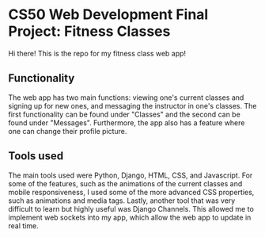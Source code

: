 # CS50 Web Development Final Project: Fitness Classes
Hi there! This is the repo for my fitness class web app! 

## Functionality
The web app has two main functions: viewing one's current classes and signing up for new ones, and messaging
the instructor in one's classes. The first functionality can be found under "Classes" and the second
can be found under "Messages". Furthermore, the app also has a feature where one can change their profile
picture.

## Tools used
The main tools used were Python, Django, HTML, CSS, and Javascript. For some of the features, such as the 
animations of the current classes and mobile responsiveness, I used some of the more advanced CSS 
properties, such as animations and media tags. Lastly, another tool that was very difficult to learn but 
highly useful was Django Channels. This allowed me to implement web sockets into my app, which allow the web app 
to update in real time.